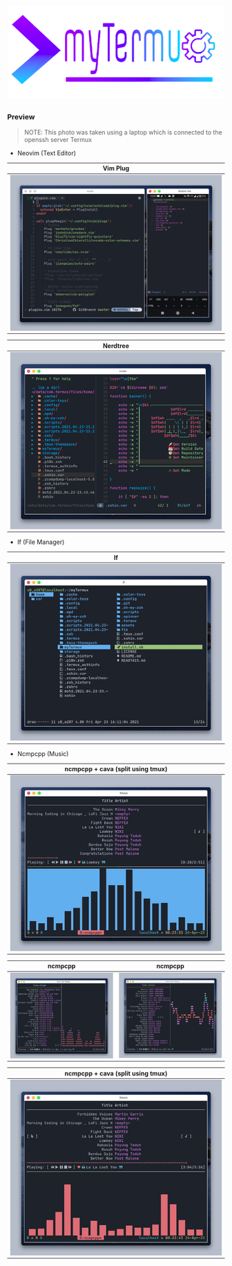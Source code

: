 <p align="center">
  <a name="top" href="#octocat-hi-there-thanks-for-visiting-">
     <img alt="myTermux Banner" height="60%" width="100%" src="/assets/images/banner/banner2.png"/>
  </a>
</p> <img alt="" align="right" src="https://badges.pufler.dev/visits/xshin404/myTermux?style=flat-square&label=Visits&color=fa74b2&logo=GitHub&logoColor=white&labelColor=373e4d"/> <img alt="" align="right" src="https://img.shields.io/github/repo-size/xshin404/myTermux?style=flat-square&label=Size&color=fa74b2&labelColor=373e4d"/>

##
### Preview

  > NOTE:
  > This photo was taken using a laptop which is connected to the openssh server Termux

  - Neovim (Text Editor)

  |Vim Plug|
  |--|
  |![Image](/assets/images/preview/vimplug.png)|

  |Nerdtree|
  |--|
  |![Image](/assets/images/preview/nerdtree.png)|

  - lf (File Manager)

  |lf|
  |--|
  |![Image](/assets/images/preview/lf.png)|

  - Ncmpcpp (Music)

  |ncmpcpp + cava (split using tmux)|
  |--|
  |![Image](/assets/images/preview/ncmcava2.png)|
  
  |ncmpcpp|ncmpcpp
  |--|--|
  |![Image](/assets/images/preview/ncmpcpp1.png)|![Image](/assets/images/preview/ncmpcpp2.png)|

  |ncmpcpp + cava (split using tmux)|
  |--|
  |![Image](/assets/images/preview/ncmcava1.png)|
